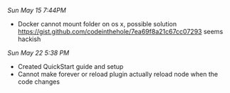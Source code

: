 *Sun May 15 7:44PM*
- Docker cannot mount folder on os x, possible solution https://gist.github.com/codeinthehole/7ea69f8a21c67cc07293 seems hackish

*Sun May 22 5:38 PM*
- Created QuickStart guide and setup
- Cannot make forever or reload plugin actually reload node when the code changes